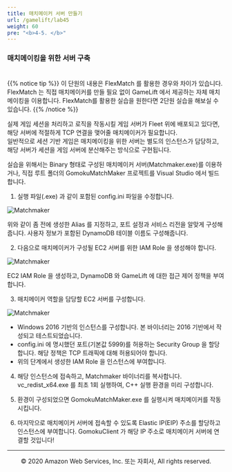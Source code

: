```yaml
---
title: 매치메이커 서버 만들기
url: /gamelift/lab45
weight: 60
pre: "<b>4-5. </b>"
---
```


### 매치메이킹을 위한 서버 구축 <br/><br/>

{{% notice tip %}}
이 단원의 내용은 FlexMatch 를 활용한 경우와 차이가 있습니다. FlexMatch 는 직접 매치메이커를 만들 필요 없이 GameLift 에서 제공하는 자체 매치메이킹을 이용합니다. FlexMatch를 활용한 실습을 원한다면 2단원 실습을 해보실 수 있습니다.
{{% /notice %}}

실제 게임 세션을 처리하고 로직을 작동시킬 게임 서버가 Fleet 위에 배포되고 있다면, 해당 서버에 적절하게 TCP 연결을 맺어줄 매치메이커가 필요합니다.     
일반적으로 세션 기반 게임은 매치메이킹을 위한 서버는 별도의 인스턴스가 담당하고, 해당 서버가 세션을 게임 서버에 분산해주는 방식으로 구현됩니다.    

실습을 위해서는 Binary 형태로 구성된 매치메이커 서버(Matchmaker.exe)를 이용하거나, 직접 루트 폴더의 GomokuMatchMaker 프로젝트를 Visual Studio 에서 빌드합니다.

1. 실행 파일(.exe) 과 같이 포함된 config.ini 파일을 수정합니다.

![Matchmaker](../../images/gamelift/lab45/Match-1.png)

위와 같이 좀 전에 생성한 Alias 를 지정하고, 포트 설정과 서비스 리전을 알맞게 구성해줍니다.
사용자 정보가 포함된 DynamoDB 테이블 이름도 구성해줍니다.

2. 다음으로 매치메이커가 구성될 EC2 서버를 위한 IAM Role 을 생성해야 합니다.

![Matchmaker](../../images/gamelift/lab45/Match-2.png)

EC2 IAM Role 을 생성하고, DynamoDB 와 GameLift 에 대한 접근 제어 정책을 부여합니다.

3. 매치메이커 역할을 담당할 EC2 서버를 구성합니다.

![Matchmaker](../../images/gamelift/lab45/Match-3.png)

- Windows 2016 기반의 인스턴스를 구성합니다. 본 바이너리는 2016 기반에서 작성되고 테스트되었습니다.
- config.ini 에 명시했던 포트(기본값 5999)를 허용하는 Security Group 을 할당합니다. 해당 정책은 TCP 트래픽에 대해 허용되어야 합니다.
- 위의 단계에서 생성한 IAM Role 을 인스턴스에 부여합니다.

4. 해당 인스턴스에 접속하고, Matchmaker 바이너리를 복사합니다. vc_redist_x64.exe 를 최초 1회 실행하여, C++ 실행 환경을 미리 구성합니다.

5. 환경이 구성되었으면 GomokuMatchMaker.exe 를 실행시켜 매치메이커를 작동시킵니다.

6. 마지막으로 매치메이커 서버에 접속할 수 있도록 Elastic IP(EIP) 주소를 할당하고 인스턴스에 부여합니다.
GomokuClient 가 해당 IP 주소로 매치메이커 서버에 연결할 것입니다!

---
<p align="center">
© 2020 Amazon Web Services, Inc. 또는 자회사, All rights reserved.
</p>
